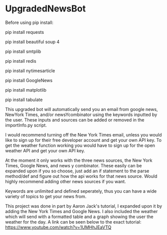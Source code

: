 # UpgradedNewsBot
Before using pip install:

pip install requests

pip install beautiful soup 4

pip install smtplib

pip install redis

pip install nytimesarticle

pip install GoogleNews

pip install matplotlib

pip install tabulate

This upgraded bot will automatically send you an email from google news, NewYork Times, and/or newsYcombinator using the keywords inputted by the user. These inputs and sources can be added or removed in the importInfo.py script.

I would recommend turning off the New York Times email, unless you would like to sign up for their free developer account and get your own API key. To get the weather function working you would have to sign up for the open weather API and get your own API key.

At the moment it only works with the three news sources, the New York Times, Google News, and news y combinator. These easily can be expanded upon if you so choose, just add an if statement to the parse method/def and figure out how the api works for that news source. Would highly recommend adding other news sources if you want.

Keywords are unlimited and defined seperately, thus you can have a wide variety of topics to get your news from.

This project was done in part by Aaron Jack's tutorial, I expanded upon it by adding the New York Times and Google News. I also included the weather which will send with a formatted table and a graph showing the user the weather for the day. A link can be seen below to the exact tutorial: https://www.youtube.com/watch?v=1UMHhJEaVTQ

